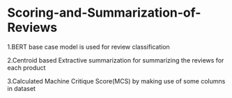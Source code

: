 # Scoring-and-Summarization-of-Reviews

1.BERT base case model is used for review classification

2.Centroid based Extractive summarization for summarizing the reviews for each product

3.Calculated Machine Critique Score(MCS) by making use of some columns in dataset
